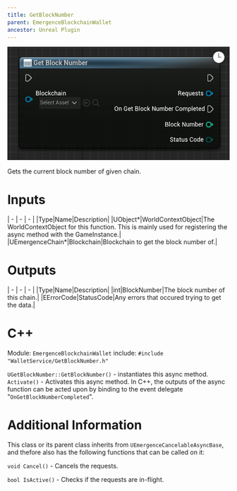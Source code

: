 ```yaml
---
title: GetBlockNumber
parent: EmergenceBlockchainWallet
ancestor: Unreal Plugin
---
```


![](GetBlockNumber.PNG)

Gets the current block number of given chain.

# Inputs

| - | - | - |
|Type|Name|Description|
|UObject\*|WorldContextObject|The WorldContextObject for this function. This is mainly used for registering the async method with the GameInstance.|
|UEmergenceChain\*|Blockchain|Blockchain to get the block number of.|

# Outputs

| - | - | - |
|Type|Name|Description|
|int|BlockNumber|The block number of this chain.|
|EErrorCode|StatusCode|Any errors that occured trying to get the data.|

# C++
Module: `EmergenceBlockchainWallet`
include: `#include "WalletService/GetBlockNumber.h"`

`UGetBlockNumber::GetBlockNumber()` - instantiates this async method.
`Activate()` - Activates this async method.
In C++, the outputs of the async function can be acted upon by binding to the event delegate "`OnGetBlockNumberCompleted`".

# Additional Information

This class or its parent class inherits from `UEmergenceCancelableAsyncBase`, and thefore also has the following functions that can be called on it:

`void Cancel()` - Cancels the requests.

`bool IsActive()` - Checks if the requests are in-flight.